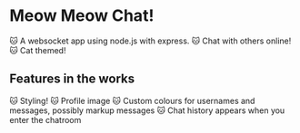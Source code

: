 # Meow Meow Chat!

:cat: A websocket app using node.js with express.
:cat: Chat with others online!
:cat: Cat themed!

## Features in the works

:cat: Styling!
:cat: Profile image
:cat: Custom colours for usernames and messages, possibly markup messages
:cat: Chat history appears when you enter the chatroom

